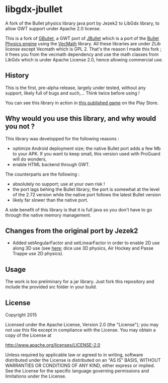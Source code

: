 # libgdx-jbullet
A fork of the Bullet physics library java port by Jezek2 to LibGdx library, to allow GWT support under Apache 2.0 license. 

This is a fork of [GBullet](https://code.google.com/p/gbullet/), a GWT port of [JBullet](http://jbullet.advel.cz/) which is a port of the [Bullet Physics engine](http://bulletphysics.org/wordpress/) using the [VecMath](https://java.net/projects/vecmath) library. All these libraries are under ZLib license except Vecmath which is GPL 2. That's the reason I made this fork ; it frees you from the vecmath dependency and use the math classes from LibGdx which is under Apache License 2.0, hence allowing commercial use.

## History

This is the first, pre-alpha release, largely under tested, without any support, likely full of bugs and such,... 
Think twice before using !

You can see this library in action in [this published game](https://play.google.com/store/apps/details?id=org.softmotion.fpack.lite) on the Play Store.

## Why would you use this library, and why would you not ?

This library was developped for the following reasons :
- optimize Android deployment size; the native Bullet port adds a few Mb to your APK. If you want to keep small, this version used with ProGuard will do wonders,
- enable HTML backend through GWT.

The counterparts are the following :
- absolutely no support; use at your own risk !
- the port lags behing the Bullet library; the port is somewhat at the level of the 2.72 version while the native port follows the latest Bullet version
- likely far slower than the native port.

A side benefit of this library is that it is full java so you don't have to go through the native memory management.

## Changes from the original port by Jezek2

- Added setAngularFactor and setLinearFactor in order to enable 2D use along 3D use (see [here](https://play.google.com/store/apps/details?id=org.softmotion.fpack.lite); dice use 3D physics, Air Hockey and Passe Trappe use 2D physics). 

## Usage

The work is too preliminary for a jar library. Just fork this repository and include the provided src folder in your build.

## License

Copyright 2015

Licensed under the Apache License, Version 2.0 (the "License"); you may not use this file except in compliance with the License. You may obtain a copy of the License at

http://www.apache.org/licenses/LICENSE-2.0

Unless required by applicable law or agreed to in writing, software distributed under the License is distributed on an "AS IS" BASIS, WITHOUT WARRANTIES OR CONDITIONS OF ANY KIND, either express or implied. See the License for the specific language governing permissions and limitations under the License.
